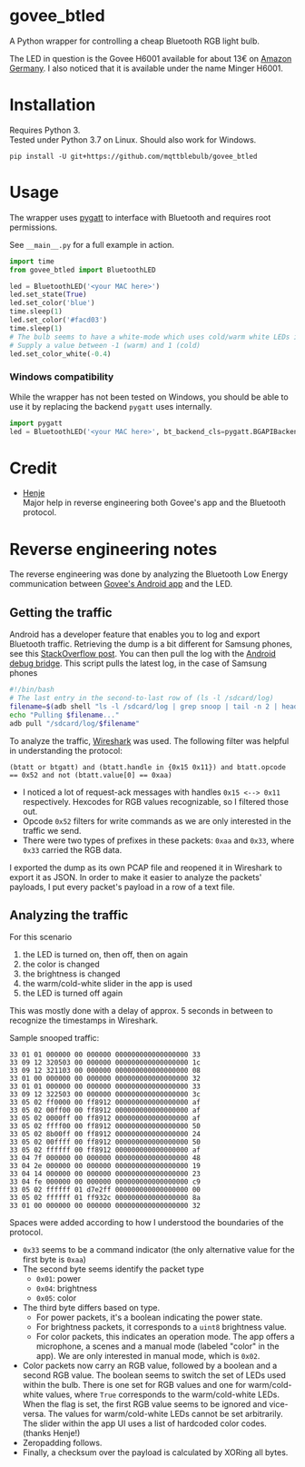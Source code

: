 # govee_btled
A Python wrapper for controlling a cheap Bluetooth RGB light bulb.

The LED in question is the Govee H6001 available for about 13€ on [Amazon Germany](https://www.amazon.de/Govee-farbwechsel-mehrfarbige-Leuchtmittel-Dekoration/dp/B07CPP5LCP). I also noticed that it is available under the name Minger H6001.

# Installation
Requires Python 3.  
Tested under Python 3.7 on Linux. Should also work for Windows.
```
pip install -U git+https://github.com/mqttblebulb/govee_btled
```

# Usage
The wrapper uses [pygatt](https://github.com/peplin/pygatt) to interface with Bluetooth and requires root permissions.


See `__main__.py` for a full example in action.

```python
import time
from govee_btled import BluetoothLED

led = BluetoothLED('<your MAC here>')
led.set_state(True)
led.set_color('blue')
time.sleep(1)
led.set_color('#facd03')
time.sleep(1)
# The bulb seems to have a white-mode which uses cold/warm white LEDs instead of the RGB LEDs.
# Supply a value between -1 (warm) and 1 (cold)
led.set_color_white(-0.4)
```

### Windows compatibility
While the wrapper has not been tested on Windows, you should be able to use it by replacing the backend `pygatt` uses internally.
```python
import pygatt
led = BluetoothLED('<your MAC here>', bt_backend_cls=pygatt.BGAPIBackend)
```

# Credit
- [Henje](https://github.com/henje)  
  Major help in reverse engineering both Govee's app and the Bluetooth protocol.

# Reverse engineering notes
The reverse engineering was done by analyzing the Bluetooth Low Energy communication between [Govee's Android app](https://play.google.com/store/apps/details?id=com.govee.home&hl=gsw) and the LED.

## Getting the traffic
Android has a developer feature that enables you to log and export Bluetooth traffic. Retrieving the dump is a bit different for Samsung phones, see this [StackOverflow post](https://stackoverflow.com/a/50868118). You can then pull the log with the [Android debug bridge](https://developer.android.com/studio/command-line/adb). This script pulls the latest log, in the case of Samsung phones
```bash
#!/bin/bash
# The last entry in the second-to-last row of (ls -l /sdcard/log)
filename=$(adb shell "ls -l /sdcard/log | grep snoop | tail -n 2 | head -n 1 | cut -d ' ' -f 9")
echo "Pulling $filename..."
adb pull "/sdcard/log/$filename"
```

To analyze the traffic, [Wireshark](https://www.wireshark.org/) was used. The following filter was helpful in understanding the protocol:
```
(btatt or btgatt) and (btatt.handle in {0x15 0x11}) and btatt.opcode == 0x52 and not (btatt.value[0] == 0xaa)
```
- I noticed a lot of request-ack messages with handles `0x15 <--> 0x11` respectively. Hexcodes for RGB values recognizable, so I filtered those out.
- Opcode `0x52` filters for write commands as we are only interested in the traffic we send.
- There were two types of prefixes in these packets: `0xaa` and `0x33`, where `0x33` carried the RGB data.

I exported the dump as its own PCAP file and reopened it in Wireshark to export it as JSON. In order to make it easier to analyze the packets' payloads, I put every packet's payload in a row of a text file.

## Analyzing the traffic

For this scenario
1) the LED is turned on, then off, then on again
2) the color is changed
3) the brightness is changed
4) the warm/cold-white slider in the app is used
5) the LED is turned off again

This was mostly done with a delay of approx. 5 seconds in between to recognize the timestamps in Wireshark.

Sample snooped traffic:
```
33 01 01 000000 00 000000 000000000000000000 33
33 09 12 320503 00 000000 000000000000000000 1c
33 09 12 321103 00 000000 000000000000000000 08
33 01 00 000000 00 000000 000000000000000000 32
33 01 01 000000 00 000000 000000000000000000 33
33 09 12 322503 00 000000 000000000000000000 3c
33 05 02 ff0000 00 ff8912 000000000000000000 af
33 05 02 00ff00 00 ff8912 000000000000000000 af
33 05 02 0000ff 00 ff8912 000000000000000000 af
33 05 02 ffff00 00 ff8912 000000000000000000 50
33 05 02 8b00ff 00 ff8912 000000000000000000 24
33 05 02 00ffff 00 ff8912 000000000000000000 50
33 05 02 ffffff 00 ff8912 000000000000000000 af
33 04 7f 000000 00 000000 000000000000000000 48
33 04 2e 000000 00 000000 000000000000000000 19
33 04 14 000000 00 000000 000000000000000000 23
33 04 fe 000000 00 000000 000000000000000000 c9
33 05 02 ffffff 01 d7e2ff 000000000000000000 00
33 05 02 ffffff 01 ff932c 000000000000000000 8a
33 01 00 000000 00 000000 000000000000000000 32
```
Spaces were added according to how I understood the boundaries of the protocol.
- `0x33` seems to be a command indicator (the only alternative value for the first byte is `0xaa`)
- The second byte seems identify the packet type
  - `0x01`: power
  - `0x04`: brightness
  - `0x05`: color
- The third byte differs based on type.
  - For power packets, it's a boolean indicating the power state.
  - For brightness packets, it corresponds to a `uint8` brightness value.
  - For color packets, this indicates an operation mode. The app offers a microphone, a scenes and a manual mode (labeled "color" in the app). We are only interested in manual mode, which is `0x02`.
- Color packets now carry an RGB value, followed by a boolean and a second RGB value. The boolean seems to switch the set of LEDs used within the bulb. There is one set for RGB values and one for warm/cold-white values, where `True` corresponds to the warm/cold-white LEDs. When the flag is set, the first RGB value seems to be ignored and vice-versa. The values for warm/cold-white LEDs cannot be set arbitrarily. The slider within the app UI uses a list of hardcoded color codes. (thanks Henje!)
- Zeropadding follows.
- Finally, a checksum over the payload is calculated by XORing all bytes.